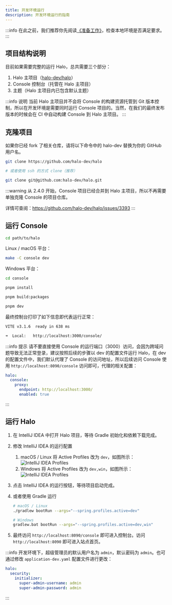 ```yaml
---
title: 开发环境运行
description: 开发环境运行的指南
---
```


:::info
在此之前，我们推荐你先阅读[《准备工作》](./prepare)，检查本地环境是否满足要求。
:::

## 项目结构说明

目前如果需要完整的运行 Halo，总共需要三个部分：

1. Halo 主项目（[halo-dev/halo](https://github.com/halo-dev/halo)）
2. Console 控制台（托管在 Halo 主项目）
3. 主题（Halo 主项目内已包含默认主题）

:::info 说明
当前 Halo 主项目并不会将 Console 的构建资源托管到 Git 版本控制，所以在开发环境是需要同时运行 Console 项目的。当然，在我们的最终发布版本的时候会在 CI 中自动构建 Console 到 Halo 主项目。
:::

## 克隆项目

如果你已经 fork 了相关仓库，请将以下命令中的 halo-dev 替换为你的 GitHub 用户名。

```bash
git clone https://github.com/halo-dev/halo

# 或者使用 ssh 的方式 clone（推荐）

git clone git@github.com:halo-dev/halo.git
```

:::warning
从 2.4.0 开始，Console 项目已经合并到 Halo 主项目，所以不再需要单独克隆 Console 的项目仓库。

详情可查阅：<https://github.com/halo-dev/halo/issues/3393>
:::

## 运行 Console

```bash
cd path/to/halo
```

Linux / macOS 平台：

```bash
make -C console dev
```

Windows 平台：

```bash
cd console

pnpm install

pnpm build:packages

pnpm dev
```

最终控制台打印了如下信息即代表运行正常：

```bash
VITE v3.1.6  ready in 638 ms

➜  Local:   http://localhost:3000/console/
```

:::info 提示
请不要直接使用 Console 的运行端口（3000）访问，会因为跨域问题导致无法正常登录，建议按照后续的步骤以 dev 的配置文件运行 Halo，在 dev 的配置文件中，我们默认代理了 Console 的访问地址，所以后续访问 Console 使用 `http://localhost:8090/console` 访问即可，代理的相关配置：

```yaml
halo:
  console:
    proxy:
      endpoint: http://localhost:3000/
      enabled: true
```

:::

## 运行 Halo

1. 在 IntelliJ IDEA 中打开 Halo 项目，等待 Gradle 初始化和依赖下载完成。

2. 修改 IntelliJ IDEA 的运行配置
    1. macOS / Linux
    将 Active Profiles 改为 `dev`，如图所示：
    ![IntelliJ IDEA Profiles](/img/developer-run/IntelliJ-IDEA-Profiles-macOS.png)
    2. Windows
    将 Active Profiles 改为 `dev,win`，如图所示：
    ![IntelliJ IDEA Profiles](/img/developer-run/IntelliJ-IDEA-Profiles-Win.png)

3. 点击 IntelliJ IDEA 的运行按钮，等待项目启动完成。

4. 或者使用 Gradle 运行

    ```bash
    # macOS / Linux
    ./gradlew bootRun --args="--spring.profiles.active=dev"

    # Windows
    gradlew.bat bootRun --args="--spring.profiles.active=dev,win"
    ```

5. 最终访问 `http://localhost:8090/console` 即可进入控制台。访问 `http://localhost:8090` 即可进入站点首页。

:::info
开发环境下，超级管理员的默认用户名为 `admin`，默认密码为 `admin`。也可通过修改 `application-dev.yaml` 配置文件进行更改：

```yaml
halo:
  security:
    initializer:
      super-admin-username: admin
      super-admin-password: admin
```

:::

